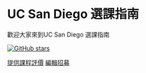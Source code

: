 # UC San Diego 選課指南
歡迎大家來到UC San Diego 選課指南  

[![GitHub stars](https://img.shields.io/github/stars/Dawson-ma/UCSD-Course-Review.svg?style=social&label=Star)](https://github.com/Dawson-ma/UCSD-Course-Review/stargazers)

[提供課程評價](https://forms.gle/pnvXEYjoiaEem1dN6) [編輯招募](https://forms.gle/iWNEzrevyEEuryUX9)
